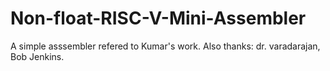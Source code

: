 # Non-float-RISC-V-Mini-Assembler
A simple asssembler refered to Kumar's work.
Also thanks: dr. varadarajan,  Bob Jenkins.
